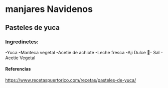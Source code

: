 # manjares Navidenos
## Pasteles de yuca 
### Ingredinetes: 
-Yuca
-Manteca vegetal
-Acetie de achiote
-Leche fresca
-Aji Dulce
🧂- Sal 
-Acetie Vegetal

#### Referencias
https://www.recetaspuertorico.com/recetas/pasteles-de-yuca/
